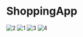# ShoppingApp


![2](https://github.com/AliArdal/ShoppingApp/assets/135712333/72867a8b-f6d1-4a54-a553-d0362c0198a5)
![1](https://github.com/AliArdal/ShoppingApp/assets/135712333/2a50f015-b8e1-4d7d-b307-9f8a4eb06f3e)
![3](https://github.com/AliArdal/ShoppingApp/assets/135712333/bde9a21b-aa1e-40ff-a899-1904cd1e1ef5)
![4](https://github.com/AliArdal/ShoppingApp/assets/135712333/a850f70d-7c0b-4844-9d33-8331f67d244f)
